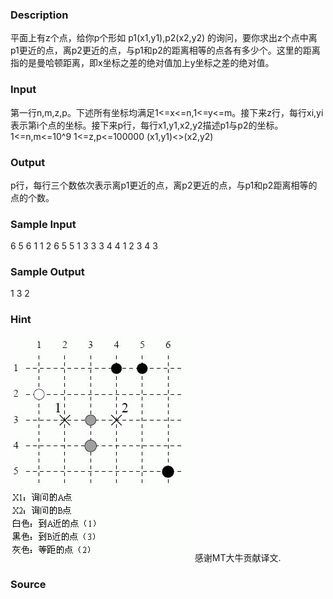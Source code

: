 
### Description
平面上有z个点，给你p个形如 p1(x1,y1),p2(x2,y2) 的询问，要你求出z个点中离p1更近的点，离p2更近的点，与p1和p2的距离相等的点各有多少个。这里的距离指的是曼哈顿距离，即x坐标之差的绝对值加上y坐标之差的绝对值。
### Input
第一行n,m,z,p。下述所有坐标均满足1<=x<=n,1<=y<=m。接下来z行，每行xi,yi表示第i个点的坐标。接下来p行，每行x1,y1,x2,y2描述p1与p2的坐标。 1<=n,m<=10^9 1<=z,p<=100000 (x1,y1)<>(x2,y2)
### Output
p行，每行三个数依次表示离p1更近的点，离p2更近的点，与p1和p2距离相等的点的个数。
### Sample Input
6 5 6 1
1 2
6 5
5 1
3 3
3 4
4 1
2 3 4 3
### Sample Output
1 3 2
### Hint
![](/JudgeOnline/images/1120.jpg) 
感谢MT大牛贡献译文.
### Source

